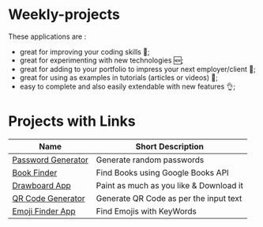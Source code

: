 # Weekly-projects

These applications are :

- great for improving your coding skills 💪;
- great for experimenting with new technologies 🆕;
- great for adding to your portfolio to impress your next employer/client 📁;
- great for using as examples in tutorials (articles or videos) 📃;
- easy to complete and also easily extendable with new features 👌;

# Projects with Links

| Name                                                           | Short Description                 |
| -------------------------------------------------------------- | --------------------------------- |
| [Password Generator](https://codepen.io/yash-278/full/OJyVoqG) | Generate random passwords         |
| [Book Finder](https://ethereal-remarkable-kangaroo.glitch.me/) | Find Books using Google Books API |
| [Drawboard App](https://spectrum-enchanted-hope.glitch.me/)    | Paint as much as you like & Download it |
| [QR Code Generator](https://splashy-judicious-force.glitch.me/) | Generate QR Code as per the input text |
| [Emoji Finder App](https://emoji-search.glitch.me/)             | Find Emojis with KeyWords |
